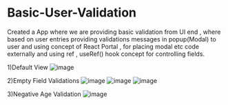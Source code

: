 # Basic-User-Validation
Created a App where we are providing basic validation from UI end , where based on user entries providing validations messages in popup(Modal) to user and using concept of React Portal , for placing modal etc code externally and using ref , useRef() hook concept for controlling fields. 

1)Default View
![image](https://github.com/hemant110800/Basic-User-Validation/assets/48346161/5cca4ef8-991d-4ca5-bd7a-a38aae11994a)

2)Empty Field Validations
![image](https://github.com/hemant110800/Basic-User-Validation/assets/48346161/15ca1928-47fd-4dac-b53c-14a7e4de2799)
![image](https://github.com/hemant110800/Basic-User-Validation/assets/48346161/c0eecf34-0674-46eb-922e-86648f6e6aef)
![image](https://github.com/hemant110800/Basic-User-Validation/assets/48346161/25ac5a01-ae98-4a95-b285-f989f6ed3c8f)

3)Negative Age Validation
![image](https://github.com/hemant110800/Basic-User-Validation/assets/48346161/de759f6a-c8e9-4bba-8d97-b7d46a50072f)



